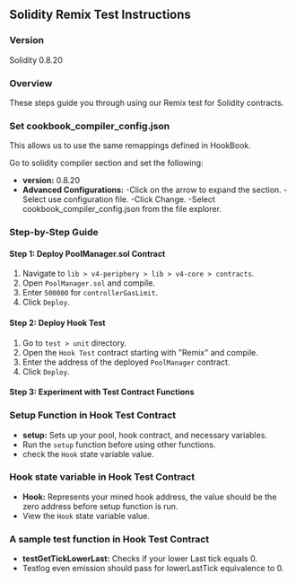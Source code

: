 ## Solidity Remix Test Instructions

### Version

Solidity 0.8.20

### Overview

These steps guide you through using our Remix test for Solidity contracts.

### Set cookbook_compiler_config.json

This allows us to use the same remappings defined in HookBook.

Go to solidity compiler section and set the following:

- **version:** 0.8.20
- **Advanced Configurations:**
  -Click on the arrow to expand the section.
  -Select use configuration file.
  -Click Change.
  -Select cookbook_compiler_config.json from the file explorer.

### Step-by-Step Guide

#### Step 1: Deploy PoolManager.sol Contract

1. Navigate to `lib > v4-periphery > lib > v4-core > contracts`.
2. Open `PoolManager.sol` and compile.
3. Enter `500000` for `controllerGasLimit`.
4. Click `Deploy`.

#### Step 2: Deploy Hook Test

1. Go to `test > unit` directory.
2. Open the `Hook Test` contract starting with "Remix" and compile.
3. Enter the address of the deployed `PoolManager` contract.
4. Click `Deploy`.

#### Step 3: Experiment with Test Contract Functions

### Setup Function in Hook Test Contract

- **setup:** Sets up your pool, hook contract, and necessary variables.
- Run the `setup` function before using other functions.
- check the `Hook` state variable value.

### Hook state variable in Hook Test Contract

- **Hook:** Represents your mined hook address, the value should be the zero address before setup function is run.
- View the `Hook` state variable value.

### A sample test function in Hook Test Contract

- **testGetTickLowerLast:** Checks if your lower Last tick equals 0.
- Testlog even emission should pass for lowerLastTick equivalence to 0.
